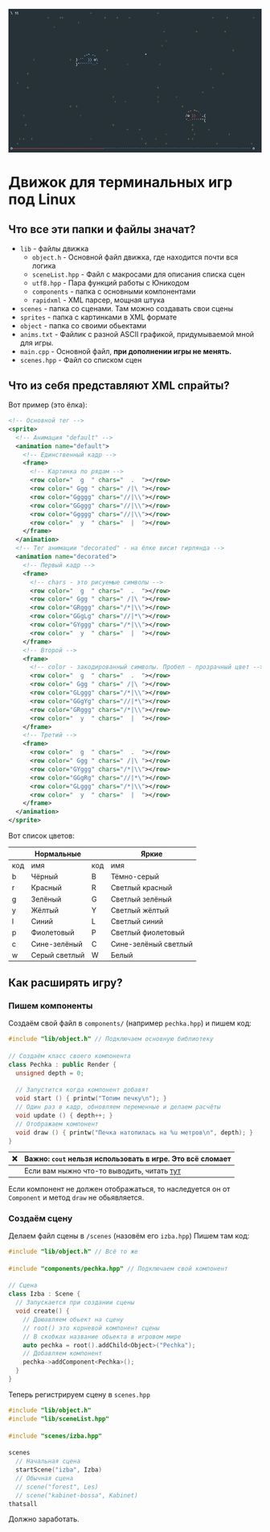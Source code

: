 ![Скриншот](screen.png)

# Движок для терминальных игр под Linux

## Что все эти папки и файлы значат?
- `lib` - файлы движка
  - `object.h` - Основной файл движка, где находится почти вся логика
  - `sceneList.hpp` - Файл с макросами для описания списка сцен
  - `utf8.hpp`  - Пара функций работы с Юникодом
  - `components` - папка с основными компонентами
  - `rapidxml` - XML парсер, мощная штука
- `scenes` - папка со сценами. Там можно создавать свои сцены
- `sprites` - папка с картинками в XML формате
- `object` - папка со своими обьектами
- `anims.txt` - Файлик с разной ASCII графикой, придумываемой мной для игры.
- `main.cpp` - Основной файл, **при дополнении игры не менять.**
- `scenes.hpp` - Файл со списком сцен

## Что из себя представляют XML спрайты?
Вот пример (это ёлка):
```xml
<!-- Основной тег -->
<sprite>
  <!-- Анимация "default" -->
  <animation name="default">
    <!-- Единственный кадр -->
    <frame>
      <!-- Картинка по рядам -->
      <row color="  g  " chars="  .  "></row>
      <row color=" Ggg " chars=" /|\ "></row>
      <row color="Ggggg" chars="//|\\"></row>
      <row color="GGggg" chars="//|\\"></row>
      <row color="Ggggg" chars="//|\\"></row>
      <row color="  y  " chars="  |  "></row>
    </frame>
  </animation>
  <!-- Тег анимации "decorated" - на ёлке висит гирлянда -->
  <animation name="decorated">
    <!-- Первый кадр -->
    <frame>
      <!-- chars - это рисуемые символы -->
      <row color="  g  " chars="  .  "></row>
      <row color=" Ggg " chars=" /|\ "></row>
      <row color="GRggg" chars="/*|\\"></row>
      <row color="GGgLg" chars="//|*\"></row>
      <row color="GYggg" chars="/*|\\"></row>
      <row color="  y  " chars="  |  "></row>
    </frame>
    <!-- Второй -->
    <frame>
      <!-- color - закодированный символы. Пробел - прозрачный цвет -->
      <row color="  g  " chars="  .  "></row>
      <row color=" Ggg " chars=" /|\ "></row>
      <row color="GLggg" chars="/*|\\"></row>
      <row color="GGgYg" chars="//|*\"></row>
      <row color="GRggg" chars="/*|\\"></row>
      <row color="  y  " chars="  |  "></row>
    </frame>
    <!-- Третий -->
    <frame>
      <row color="  g  " chars="  .  "></row>
      <row color=" Ggg " chars=" /|\ "></row>
      <row color="GYggg" chars="/*|\\"></row>
      <row color="GGgRg" chars="//|*\"></row>
      <row color="GLggg" chars="/*|\\"></row>
      <row color="  y  " chars="  |  "></row>
    </frame>
  </animation>
</sprite>
```
Вот список цветов:

|       | Нормальные     |       | Яркие                |
|-------|----------------|-------|----------------------|
| код   | имя            | код   | имя                  |
|   b   | Чёрный         |   B   | Тёмно-серый          |
|   r   | Красный        |   R   | Светлый красный      |
|   g   | Зелёный        |   G   | Светлый зелёный      |
|   y   | Жёлтый         |   Y   | Светлый жёлтый       |
|   l   | Синий          |   L   | Светлый синий        |
|   p   | Фиолетовый     |   P   | Светлый фиолетовый   |    
|   c   | Сине-зелёный   |   C   | Сине-зелёный светлый |
|   w   | Серый светлый  |   W   | Белый                |

## Как расширять игру?

### Пишем компоненты

Создаём свой файл в `components/` (например `pechka.hpp`) и пишем код:
```cpp
#include "lib/object.h" // Подключаем основную библиотеку

// Создаём класс своего компонента
class Pechka : public Render {
  unsigned depth = 0;

  // Запустится когда компонент добавят
  void start () { printw("Топим печку\n"); }
  // Один раз в кадр, обновляем переменные и делаем расчёты
  void update () { depth++; }
  // Отображаем компонент
  void draw () { printw("Печка натопилась на %u метров\n", depth); }
}
```
| ❌ | Важно: `cout` нельзя использовать в игре. Это всё сломает |
| -- | --- |  
|    |   Если вам ныжно что-то выводить, читать [тут](https://tldp.org/HOWTO/NCURSES-Programming-HOWTO/index.html)  |

Если компонент не должен отображаться, то наследуется он от `Component` и метод `draw` не обьявляется.

### Создаём сцену
Делаем файл сцены в `/scenes` (назовём его `izba.hpp`)
Пишем там код:
```cpp
#include "lib/object.h" // Всё то же

#include "components/pechka.hpp" // Подключаем свой компонент

// Сцена
class Izba : Scene {
  // Запускается при создании сцены
  void create() {
    // Доюавляем обьект на сцену
    // root() это корневой компонент сцены
    // В скобках название обьекта в игровом мире
    auto pechka = root().addChild<Object>("Pechka");
    // Добавляем компонент
    pechka->addComponent<Pechka>();
  }
}
```

Теперь регистрируем сцену в `scenes.hpp`
```cpp
#include "lib/object.h"
#include "lib/sceneList.hpp"

#include "scenes/izba.hpp"

scenes
  // Начальная сцена
  startScene("izba", Izba)
  // Обычная сцена
  // scene("forest", Les)
  // scene("kabinet-bossa", Kabinet)
thatsall
```

Должно заработать.
